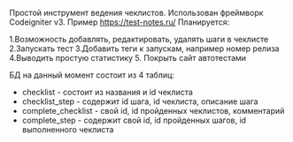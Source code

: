 Простой инструмент ведения чеклистов. Использован фреймворк Codeigniter v3.
Пример https://test-notes.ru/
Планируется:

1.Возможность добавлять, редактировать, удалять шаги в чеклисте
2.Запускать тест
3.Добавить теги к запускам, например номер релиза
4.Выводить простую статистику
5. Покрыть сайт автотестами

БД на данный момент состоит из 4 таблиц:
- checklist - состоит из названия и id чеклиста
- checklist_step - содержит id шага, id чеклиста, описание шага
- complete_checklist - свой id, id пройденных чеклистов, комментарий
- complete_step - содержит свой id, id пройденных шагов, id выполненного чеклиста
